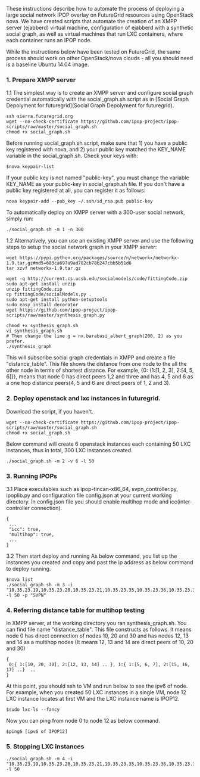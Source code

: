 These instructions describe how to automate the process of deploying a large social network IPOP overlay on FutureGrid resources using OpenStack nova. We have created scripts that automate the creation of an XMPP server (ejabberd) virtual machine, configuration of ejabberd with a synthetic social graph, as well as virtual machines that run LXC containers, where each container runs an IPOP node.

While the instructions below have been tested on FutureGrid, the same process should work on other OpenStack/nova clouds - all you should need is a baseline Ubuntu 14.04 image.

### 1. Prepare XMPP server

1.1 The simplest way is to create an XMPP server and configure social graph credential automatically with the social_graph.sh script as in [Social Graph Depolyment for futuregrid](Social Graph Depolyment for futuregrid).
```
ssh sierra.futuregrid.org
wget --no-check-certificate https://github.com/ipop-project/ipop-scripts/raw/master/social_graph.sh
chmod +x social_graph.sh
```

  Before running social_graph.sh script, make sure that 1) you have a public key registered with nova, and 2) your public key matched the KEY_NAME variable in the social_graph.sh. Check your keys with:

```
$nova keypair-list
```

  If your public key is not named "public-key", you must change the variable KEY_NAME as your public-key in social_graph.sh file. If you don't have a public key registered at all, you can register it as follows:

```
nova keypair-add --pub_key ~/.ssh/id_rsa.pub public-key
```
  
To automatically deploy an XMPP server with a 300-user social network, simply run:
```
./social_graph.sh -m 1 -n 300
```

 1.2 Alternatively, you can use an existing XMPP server and use the following steps to setup the social network graph in your XMPP server:

```
wget https://pypi.python.org/packages/source/n/networkx/networkx-1.9.tar.gz#md5=683ca697a9ad782cb78b247cbb5b51d6
tar xzvf networkx-1.9.tar.gz

wget -q http://current.cs.ucsb.edu/socialmodels/code/fittingCode.zip
sudo apt-get install unzip
unzip fittingCode.zip
cp fittingCode/socialModels.py .
sudo apt-get install python-setuptools
sudo easy_install decorator
wget https://github.com/ipop-project/ipop-scripts/raw/master/synthesis_graph.py

chmod +x synthesis_graph.sh 
vi synthesis_graph.sh 
# Then change the line g = nx.barabasi_albert_graph(200, 2) as you prefer. 
./synthesis_graph
```

This will subscribe social graph credentials in XMPP and create a file "distance_table". This file shows the distance from one node to the all the other node in terms of shortest distance. For example, {0: {1:[1, 2, 3], 2:[4, 5, 6]}}, means that node 0 has direct peers 1,2 and three and has 4, 5 and 6 as a one hop distance peers(4, 5 and 6 are direct peers of 1, 2 and 3). 

### 2. Deploy openstack and lxc instances in futuregrid. 

Download the script, if you haven't.

```
wget --no-check-certificate https://github.com/ipop-project/ipop-scripts/raw/master/social_graph.sh
chmod +x social_graph.sh
```

Below command will create 6 openstack instances each containing 50 LXC instances, thus in total, 300 LXC instances created. 
```
./social_graph.sh -m 2 -v 6 -l 50
```

### 3. Running IPOPs

3.1 Place executables such as ipop-tincan-x86_64, svpn_controller.py, ipoplib.py and configuration file config.json at your current working directory. In config.json file you should enable multihop mode and icc(inter-controller connection).


```
{
 ...
 "icc": true,
 "multihop": true,
 ...
}
```

3.2 Then start deploy and running
As below command, you list up the instances you created and copy and past the ip address as below command to deploy running. 
```
$nova list
./social_graph.sh -m 3 -i "10.35.23.19,10.35.23.20,10.35.23.21,10.35.23.35,10.35.23.36,10.35.23.37" -l 50 -p "SVPN"
```
### 4. Referring distance table for multihop testing
In XMPP server, at the working directory you ran synthesis_graph.sh. You can find file name "distance_table". This file constructs as follows. It means node 0 has direct connection of nodes 10, 20 and 30 and has nodes 12, 13 and 14 as a multihop nodes (It means 12, 13 and 14 are direct peers of 10, 20 and 30)

```
{
 0:{ 1:[10, 20, 30], 2:[12, 13, 14] .. }, 1:{ 1:[5, 6, 7], 2:[15, 16, 17] ..}  ..
}
```

At this point, you should ssh to VM and run below to see the ipv6 of node. For example, when you created 50 LXC instances in a single VM, node 12 LXC instance locates at first VM and the LXC instance name is IPOP12. 
```
$sudo lxc-ls --fancy 
```

Now you can ping from node 0 to node 12 as below command.
```
$ping6 [ipv6 of IPOP12]
```


### 5. Stopping LXC instances 
```
./social_graph.sh -m 4 -i "10.35.23.19,10.35.23.20,10.35.23.21,10.35.23.35,10.35.23.36,10.35.23.37" -l 50
```

